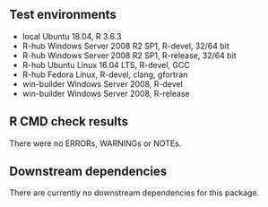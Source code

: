 ## Test environments

* local Ubuntu 18.04, R 3.6.3
* R-hub Windows Server 2008 R2 SP1, R-devel, 32/64 bit
* R-hub Windows Server 2008 R2 SP1, R-release, 32/64 bit
* R-hub Ubuntu Linux 16.04 LTS, R-devel, GCC
* R-hub Fedora Linux, R-devel, clang, gfortran
* win-builder Windows Server 2008, R-devel
* win-builder Windows Server 2008, R-release

## R CMD check results

There were no ERRORs, WARNINGs or NOTEs.

## Downstream dependencies

There are currently no downstream dependencies for this package.
